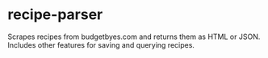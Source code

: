 # recipe-parser
 Scrapes recipes from budgetbyes.com and returns them as HTML or JSON. Includes other features for saving and querying recipes.
